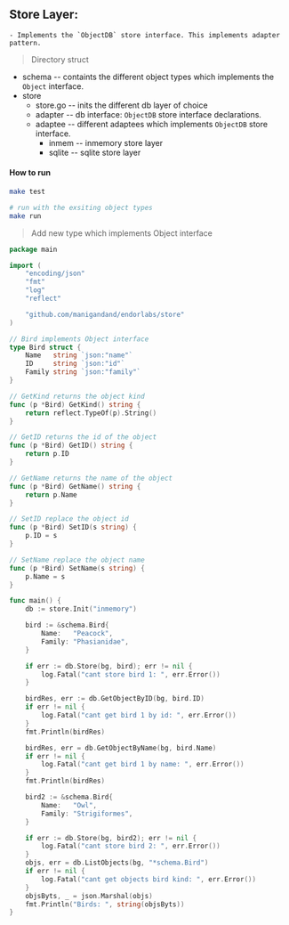 ## Store Layer:

    - Implements the `ObjectDB` store interface. This implements adapter pattern.

> Directory struct

- schema
  -- containts the different object types which implements the `Object` interface.
- store
  - store.go
    -- inits the different db layer of choice
  - adapter
    -- db interface: `ObjectDB` store interface declarations.
  - adaptee
    -- different adaptees which implements `ObjectDB` store interface.
    - inmem
      -- inmemory store layer
    - sqlite
      -- sqlite store layer

#### How to run

```sh
make test

# run with the exsiting object types
make run
```

> Add new type which implements Object interface

```go
package main

import (
	"encoding/json"
	"fmt"
	"log"
	"reflect"

	"github.com/manigandand/endorlabs/store"
)

// Bird implements Object interface
type Bird struct {
	Name   string `json:"name"`
	ID     string `json:"id"`
	Family string `json:"family"`
}

// GetKind returns the object kind
func (p *Bird) GetKind() string {
	return reflect.TypeOf(p).String()
}

// GetID returns the id of the object
func (p *Bird) GetID() string {
	return p.ID
}

// GetName returns the name of the object
func (p *Bird) GetName() string {
	return p.Name
}

// SetID replace the object id
func (p *Bird) SetID(s string) {
	p.ID = s
}

// SetName replace the object name
func (p *Bird) SetName(s string) {
	p.Name = s
}

func main() {
	db := store.Init("inmemory")

	bird := &schema.Bird{
		Name:   "Peacock",
		Family: "Phasianidae",
	}

	if err := db.Store(bg, bird); err != nil {
		log.Fatal("cant store bird 1: ", err.Error())
	}

	birdRes, err := db.GetObjectByID(bg, bird.ID)
	if err != nil {
		log.Fatal("cant get bird 1 by id: ", err.Error())
	}
	fmt.Println(birdRes)

	birdRes, err = db.GetObjectByName(bg, bird.Name)
	if err != nil {
		log.Fatal("cant get bird 1 by name: ", err.Error())
	}
	fmt.Println(birdRes)

	bird2 := &schema.Bird{
		Name:   "Owl",
		Family: "Strigiformes",
	}

	if err := db.Store(bg, bird2); err != nil {
		log.Fatal("cant store bird 2: ", err.Error())
	}
	objs, err = db.ListObjects(bg, "*schema.Bird")
	if err != nil {
		log.Fatal("cant get objects bird kind: ", err.Error())
	}
	objsByts, _ = json.Marshal(objs)
	fmt.Println("Birds: ", string(objsByts))
}

```
